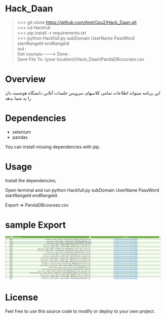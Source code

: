 # Hack_Daan
> \>>> git clone https://github.com/AmirCpu2/Hack_Daan.git<br/>
> \>>> cd Hackfull<br/>
> \>>> pip install -r requirements.txt<br/>
> \>>> python Hackfull.py subDomain UserName PassWord startRangeId endRangeId<br />
> out :<br />
> Get courses----> Done .<br />
> Save File To: {your location}\Hack_Daan\PandaDBcourses.csv<br />

# Overview
<p> این برنامه میتواند اطلاعات تمامی کلاسهای سرویس جلسات آنلاین دانشگاه هوشمند دان را به شما بدهد </p>

# Dependencies
- selenium
- pandas
<p>You can install missing dependencies with pip.</p>

# Usage
<p>Install the dependencies;</p>
<p> Open terminal and run python Hackfull.py subDomain UserName PassWord startRangeId endRangeId.</p>
<p> Export => PandaDBcourses.csv <p>

# sample Export
<img src="https://github.com/AmirCpu2/Hack_Daan/blob/main/simpleExport/simple-HackDaan.png"/>

# License
<p>Feel free to use this source code to modify or deploy to your own project.</p>
